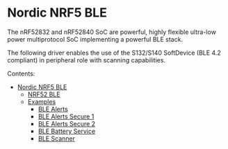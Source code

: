 # Nordic NRF5 BLE

The nRF52832 and nRF52840 SoC are  powerful, highly flexible ultra-low power multiprotocol SoC implementing a powerful BLE stack.

The following driver enables the use of the S132/S140 SoftDevice (BLE 4.2 compliant) in peripheral role with scanning capabilities.


Contents:

-   [Nordic NRF5 BLE](https://docs.zerynth.com/latest/official/lib.nordic.nrf52_ble/docs/index.html)
    -   [NRF52 BLE](https://docs.zerynth.com/latest/official/lib.nordic.nrf52_ble/docs/official_lib.nordic.nrf52_ble_nrf52_ble.html)
    -   [Examples](https://docs.zerynth.com/latest/official/lib.nordic.nrf52_ble/examples/examples.html)
        -   [BLE Alerts](https://docs.zerynth.com/latest/official/lib.nordic.nrf52_ble/examples/examples.html#ble-alerts)
        -   [BLE Alerts Secure 1](https://docs.zerynth.com/latest/official/lib.nordic.nrf52_ble/examples/examples.html#ble-alerts-secure-1)
        -   [BLE Alerts Secure 2](https://docs.zerynth.com/latest/official/lib.nordic.nrf52_ble/examples/examples.html#ble-alerts-secure-2)
        -   [BLE Battery Service](https://docs.zerynth.com/latest/official/lib.nordic.nrf52_ble/examples/examples.html#ble-battery-service)
        -   [BLE Scanner](https://docs.zerynth.com/latest/official/lib.nordic.nrf52_ble/examples/examples.html#ble-scanner)
<!--stackedit_data:
eyJoaXN0b3J5IjpbMTk3NTQwNTQ2Nl19
-->